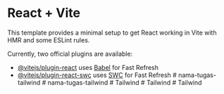 # React + Vite

This template provides a minimal setup to get React working in Vite with HMR and some ESLint rules.

Currently, two official plugins are available:

- [@vitejs/plugin-react](https://github.com/vitejs/vite-plugin-react/blob/main/packages/plugin-react/README.md) uses [Babel](https://babeljs.io/) for Fast Refresh
- [@vitejs/plugin-react-swc](https://github.com/vitejs/vite-plugin-react-swc) uses [SWC](https://swc.rs/) for Fast Refresh
#   n a m a - t u g a s - t a i l w i n d  
 #   n a m a - t u g a s - t a i l w i n d  
 #   T a i l w i n d  
 #   T a i l w i n d  
 #   T a i l w i n d  
 